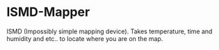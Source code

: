 # ISMD-Mapper
ISMD (Impossibly simple mapping device). Takes temperature, time and humidity and etc.. to locate where you are on the map.
